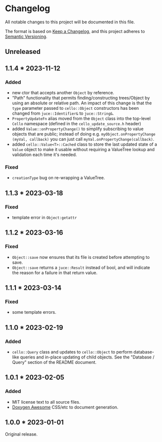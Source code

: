 # Changelog

All notable changes to this project will be documented in this file.

The format is based on [Keep a Changelog](https://keepachangelog.com/en/1.0.0/),
and this project adheres to [Semantic Versioning](https://semver.org/spec/v2.0.0.html).

## Unreleased 

## 1.1.4 * 2023-11-12

### Added 

- new ctor that accepts another `Object` by reference.
- "Path" functionality that permits finding/constructing trees/Object by using an absolute or relative path. An impact of this change is that the `type` parameter passed to `cello::Object` constructors has been changed from `juce::Identifier&` to `juce::String&`.
- `PropertyUpdateFn` alias moved from the `Object` class into the top-level `Cello` namespace (defined in the `cello_update_source.h` header)
- added `Value::onPropertyChange()` to simplify subscribing to value objects that are public; instead of doing e.g. `myObject.onPropertyChange (myVal, callback)` you can just call `myVal.onPropertyChange(callback)`. 
- added `cello::Value<T>::Cached` class to store the last updated state of a `Value` object to make it usable without requiring a ValueTree lookup and validation each time it's needed. 

### Fixed

- `creationType` bug on re-wrapping a ValueTree.

## 1.1.3 * 2023-03-18 
### Fixed 

- template error in `Object:getattr`

## 1.1.2 * 2023-03-16 
### Fixed

- `Object::save` now ensures that its file is created before attempting to save.
- `Object::save` returns a `juce::Result` instead of bool, and will indicate the reason for a failure in that return value. 

## 1.1.1 * 2023-03-14 
### Fixed 
- some template errors. 

## 1.1.0 * 2023-02-19 
### Added 

- `cello::Query` class and updates to `cello::Object` to perform database-like queries and in-place updating of child objects. See the "Database / Query" section of the README document. 

## 1.0.1 * 2023-02-05 
### Added
- MIT license text to all source files. 
- [Doxygen Awesome](https://github.com/jothepro/doxygen-awesome-css) CSS/etc to document generation.

## 1.0.0 * 2023-01-01 

Original release. 